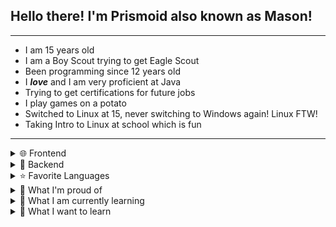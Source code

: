 <h2>Hello there! I'm Prismoid also known as Mason!</h2>
<hr>
<ul>
    <li>I am 15 years old</li>
    <li>I am a Boy Scout trying to get Eagle Scout</li>
    <li>Been programming since 12 years old</li>
    <li>I <em><b>love</b></em> and I am very proficient at Java</li>
    <li>Trying to get certifications for future jobs</li>
    <li>I play games on a potato</li>
    <li>Switched to Linux at 15, never switching to Windows again! Linux FTW!</li>
    <li>Taking Intro to Linux at school which is fun</li>
</ul>
<hr>
<details>
    <summary>🌐 Frontend</summary>
    <img height="20px"
        src="https://img.shields.io/badge/html5-%23E34F26.svg?style=flat-square&logo=html5&logoColor=white">
    <img height="20px"
        src="https://img.shields.io/badge/css3-%231572B6.svg?style=flat-square&logo=css3&logoColor=white">
    <img height="20px"
        src="https://img.shields.io/badge/js-%23323330.svg?style=flat-square&logo=javascript&logoColor=%23F7DF1E">
</details>
<details>
    <summary>📠 Backend</summary>
    <img src="https://img.shields.io/badge/Spring%20Boot-gray.svg?style=flat-square&logo=springboot&logoColor=green">
</details>
<details>
    <summary>⭐ Favorite Languages</summary>
    <img height="20px" src="https://img.shields.io/badge/Java-ED8B00?style=flat-square&logo=openjdk&logoColor=white">
    <img height="20px"
        src="https://img.shields.io/badge/js-%23323330.svg?style=flat-square&logo=javascript&logoColor=%23F7DF1E">
</details>
<details>
    <summary>🔖 What I'm proud of</summary>
    <ul>
        <li>Getting First Class in Boy Scouts</li>
        <li>Learned everything to take the Oracle Java 8 professional exam</li>
        <li>Getting better at Full Stack Development with <img height="12px"
                src="https://www.vectorlogo.zone/logos/springio/springio-icon.svg"> Spring Boot</li>
    </ul>
</details>
<details>
    <summary>📖 What I am currently learning</summary>
    <img height="20px"
        src="https://img.shields.io/badge/html5-%23E34F26.svg?style=flat-square&logo=html5&logoColor=white">
    <img height="20px"
        src="https://img.shields.io/badge/css3-%231572B6.svg?style=flat-square&logo=css3&logoColor=white">
    <img height="20px"
        src="https://img.shields.io/badge/js-%23323330.svg?style=flat-square&logo=javascript&logoColor=%23F7DF1E">
    <img src="https://img.shields.io/badge/Spring%20Boot-gray.svg?style=flat-square&logo=springboot&logoColor=green">
    <img src="https://img.shields.io/badge/Python-3776AB?style=flat-square&logo=python&logoColor=white">
</details>
<details>
    <summary>📕 What I want to learn</summary>
    <ul>
        <details>
            <summary>💽 Database</summary><img
                src="https://img.shields.io/badge/Firebase-039BE5?style=flat-square&logo=Firebase&logoColor=white">
            <img src="https://img.shields.io/badge/MongoDB-4EA94B?style=flat-square&logo=mongodb&logoColor=white">
            <img src="https://img.shields.io/badge/MariaDB-003545?style=flat-square&logo=mariadb&logoColor=white">
        </details>
        <details>
            <summary>📦 Containers</summary>
            <img
                src="https://img.shields.io/badge/kubernetes-%23326ce5.svg?style=flat-square&logo=kubernetes&logoColor=white">
            <img src="https://img.shields.io/badge/docker-%230db7ed.svg?style=flat-square&logo=docker&logoColor=white">
        </details>
        <details>
            <summary>💻Terminals</summary>
            <img src="https://img.shields.io/badge/GIT-E44C30?flat-square&logo=git&logoColor=white">
            <img src="https://img.shields.io/badge/GNU%20Bash-4EAA25?style=flat-square&logo=GNU%20Bash&logoColor=white">
        </details>
        <details>
            <summary>🎛 APIs</summary><img
                src="https://img.shields.io/badge/React-20232A?style=flat-square&style=flat-square&logo=react&logoColor=61DAFB">
        </details>
        <details>
            <summary>❓ Other</summary>
            <img src="https://img.shields.io/badge/C%2B%2B-00599C?style=flat-square&logo=c%2B%2B&logoColor=white">
            <img src="https://img.shields.io/badge/Ruby-CC342D?style=flat-square&logo=ruby&logoColor=white">
            <img src="https://img.shields.io/badge/TypeScript-007ACC?style=flat-square&logo=typescript&logoColor=white">
            <img src="https://img.shields.io/badge/Node.js-43853D?style=flat-square&logo=node.js&logoColor=white">
        </details>
    </ul>
</details>
